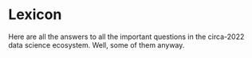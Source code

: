 # Lexicon


Here are all the answers to all the important questions in the circa-2022 data science ecosystem. Well, some of them anyway.


